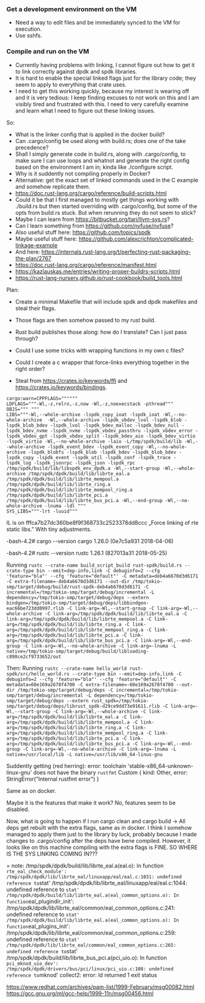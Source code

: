 ### Get a development environment on the VM

- Need a way to edit files and be immediately synced to the VM for execution.
- Use sshfs.

### Compile and run on the VM

- Currently having problems with linking, I cannot figure out how to get it to link correctly against dpdk and spdk libraries.
- It is hard to enable the special linked flags just for the library code; they seem to apply to everything that crate uses.
- I need to get this working quickly, because my interest is wearing off and it is very tedious: I keep finding excuses to not work on this and I am visibly tired and frustrated with this. I need to very carefully examine and learn what I need to figure out these linking issues.

So:

- What is the linker config that is applied in the docker build?
- Can .cargo/config be used along with build.rs; does one of the take precedence?
- Shall I simply generate code in build.rs, along with .cargo/config, to make sure I can use loops and whatnot and generate the right config based on the environment I am in; kinda like ./configure script.
- Why is it suddently not compiling properly in Docker?
- Alternative: get the exact set of linked commands used in the C example and somehow replicate them.
- https://doc.rust-lang.org/cargo/reference/build-scripts.html
- Could it be that I first managed to mostly get things working with ./build.rs but then started overriding with .cargo/config, but some of the opts from build.rs stuck. But when rerunning they do not seem to stick?
- Maybe I can learn from https://bitbucket.org/tari/llvm-sys.rs?
- Can I learn something from https://github.com/nvfuse/nvfuse?
- Also useful stuff here: https://github.com/topics/spdk
- Maybe useful stuff here: https://github.com/alexcrichton/complicated-linkage-example
- And here: https://internals.rust-lang.org/t/perfecting-rust-packaging-the-plan/2767
- https://doc.rust-lang.org/cargo/reference/manifest.html
- https://kazlauskas.me/entries/writing-proper-buildrs-scripts.html
- https://rust-lang-nursery.github.io/rust-cookbook/build_tools.html

Plan:

- Create a minimal Makefile that will include spdk and dpdk makefiles and steal their flags.
- Those flags are then somehow passed to my rust build.
- Rust build publishes those along: how do I translate? Can I just pass through?
- Could I use some tricks with wrapping functions in my own c files?
- Could I create a c wrapper that force-links everything together in the right order?

- Steal from https://crates.io/keywords/ffi and https://crates.io/keywords/bindings.

```
cargo:warn=CPPFLAGS=""""""
LDFLAGS="""-Wl,-z,relro,-z,now -Wl,-z,noexecstack -pthread"""
OBJS=""" """
LIBS="""-Wl,--whole-archive -lspdk_copy_ioat -lspdk_ioat -Wl,--no-whole-archive  -Wl,--whole-archive -lspdk_vbdev_lvol -lspdk_blob -lspdk_blob_bdev -lspdk_lvol -lspdk_bdev_malloc -lspdk_bdev_null -lspdk_bdev_nvme -lspdk_nvme -lspdk_vbdev_passthru -lspdk_vbdev_error -lspdk_vbdev_gpt -lspdk_vbdev_split -lspdk_bdev_aio -lspdk_bdev_virtio -lspdk_virtio -Wl,--no-whole-archive -laio -L/tmp/spdk/build/lib -Wl,--whole-archive -lspdk_event_bdev -lspdk_event_copy -Wl,--no-whole-archive -lspdk_blobfs -lspdk_blob -lspdk_bdev -lspdk_blob_bdev -lspdk_copy -lspdk_event -lspdk_util -lspdk_conf -lspdk_trace -lspdk_log -lspdk_jsonrpc -lspdk_json -lspdk_rpc /tmp/spdk/build/lib/libspdk_env_dpdk.a -Wl,--start-group -Wl,--whole-archive /tmp/spdk/dpdk/build/lib/librte_eal.a /tmp/spdk/dpdk/build/lib/librte_mempool.a /tmp/spdk/dpdk/build/lib/librte_ring.a /tmp/spdk/dpdk/build/lib/librte_mempool_ring.a /tmp/spdk/dpdk/build/lib/librte_pci.a /tmp/spdk/dpdk/build/lib/librte_bus_pci.a -Wl,--end-group -Wl,--no-whole-archive -lnuma -ldl """
SYS_LIBS="""-lrt -luuid"""
```

IL is on fffca7b27dc360be8f9f368733c2523378dd8ccc „Force linking of rte static libs.” With tiny adjustments.

-bash-4.2# cargo --version
cargo 1.26.0 (0e7c5a931 2018-04-06)

-bash-4.2# rustc --version
rustc 1.26.1 (827013a31 2018-05-25)

Running `rustc --crate-name build_script_build rust-spdk/build.rs --crate-type bin --emit=dep-info,link -C debuginfo=2 --cfg 'feature="bla"' --cfg 'feature="default"' -C metadata=deb4a6670d3d6171 -C extra-filename=-deb4a6670d3d6171 --out-dir /tmp/tokio-smp/target/debug/build/rust-spdk-deb4a6670d3d6171 -C incremental=/tmp/tokio-smp/target/debug/incremental -L dependency=/tmp/tokio-smp/target/debug/deps --extern bindgen=/tmp/tokio-smp/target/debug/deps/libbindgen-eac66be723dd0997.rlib -C link-arg=-Wl,--start-group -C link-arg=-Wl,--whole-archive -C link-arg=/tmp/spdk/dpdk/build/lib/librte_eal.a -C link-arg=/tmp/spdk/dpdk/build/lib/librte_mempool.a -C link-arg=/tmp/spdk/dpdk/build/lib/librte_ring.a -C link-arg=/tmp/spdk/dpdk/build/lib/librte_mempool_ring.a -C link-arg=/tmp/spdk/dpdk/build/lib/librte_pci.a -C link-arg=/tmp/spdk/dpdk/build/lib/librte_bus_pci.a -C link-arg=-Wl,--end-group -C link-arg=-Wl,--no-whole-archive -C link-arg=-lnuma -L native=/tmp/tokio-smp/target/debug/build/libloading-c898ce2cf9733652/out`

Then:
Running `rustc --crate-name hello_world rust-spdk/src/hello_world.rs --crate-type bin --emit=dep-info,link -C debuginfo=2 --cfg 'feature="bla"' --cfg 'feature="default"' -C metadata=60e169a2678f4700 -C extra-filename=-60e169a2678f4700 --out-dir /tmp/tokio-smp/target/debug/deps -C incremental=/tmp/tokio-smp/target/debug/incremental -L dependency=/tmp/tokio-smp/target/debug/deps --extern rust_spdk=/tmp/tokio-smp/target/debug/deps/librust_spdk-d29ce9dd73e91611.rlib -C link-arg=-Wl,--start-group -C link-arg=-Wl,--whole-archive -C link-arg=/tmp/spdk/dpdk/build/lib/librte_eal.a -C link-arg=/tmp/spdk/dpdk/build/lib/librte_mempool.a -C link-arg=/tmp/spdk/dpdk/build/lib/librte_ring.a -C link-arg=/tmp/spdk/dpdk/build/lib/librte_mempool_ring.a -C link-arg=/tmp/spdk/dpdk/build/lib/librte_pci.a -C link-arg=/tmp/spdk/dpdk/build/lib/librte_bus_pci.a -C link-arg=-Wl,--end-group -C link-arg=-Wl,--no-whole-archive -C link-arg=-lnuma -L native=/usr/local/lib -L native=/usr/lib/x86_64-linux-gnu`

Suddently getting (red herring):
error: toolchain 'stable-x86_64-unknown-linux-gnu' does not have the binary `rustfmt`
Custom { kind: Other, error: StringError("Internal rustfmt error") }

Same as on docker.

Maybe it is the features that make it work? No, features seem to be disabled.

Now, what is going to happen if I run cargo clean and cargo build -> All deps get rebuilt with the extra flags, same as in docker. I think I somehow managed to apply them just to the library by luck, probably because I made changes to .cargo/config after the deps have bene compiled. However, it looks like on this machine compiling with the extra flags is FINE. SO WHERE IS THE SYS LINKING COMING IN???

= note: /tmp/spdk/dpdk/build/lib/librte_eal.a(eal.o): In function `rte_eal_check_module': /tmp/spdk/dpdk/lib/librte_eal/linuxapp/eal/eal.c:1031: undefined reference to`stat'
/tmp/spdk/dpdk/lib/librte_eal/linuxapp/eal/eal.c:1044: undefined reference to `stat' /tmp/spdk/dpdk/build/lib/librte_eal.a(eal_common_options.o): In function`eal_plugindir_init':
/tmp/spdk/dpdk/lib/librte_eal/common/eal_common_options.c:241: undefined reference to `stat' /tmp/spdk/dpdk/build/lib/librte_eal.a(eal_common_options.o): In function`eal_plugins_init':
/tmp/spdk/dpdk/lib/librte_eal/common/eal_common_options.c:259: undefined reference to `stat' /tmp/spdk/dpdk/lib/librte_eal/common/eal_common_options.c:265: undefined reference to`stat'
/tmp/spdk/dpdk/build/lib/librte_bus_pci.a(pci_uio.o): In function `pci_mknod_uio_dev': /tmp/spdk/dpdk/drivers/bus/pci/linux/pci_uio.c:108: undefined reference to`mknod'
collect2: error: ld returned 1 exit status

https://www.redhat.com/archives/pam-list/1999-February/msg00082.html
https://gcc.gnu.org/ml/gcc-help/1999-11n/msg00456.html
